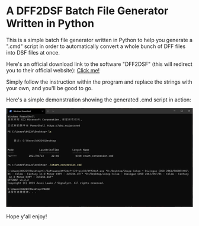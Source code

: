 # A DFF2DSF Batch File Generator Written in Python

This is a simple batch file generator written in Python to help you generate a ".cmd" script in order to automatically convert a whole bunch of DFF files into DSF files at once. 

Here's an official download link to the software "DFF2DSF" (this will redirect you to their official website): [Click me!](https://www.signalyst.com/binx/dff2dsf-122.zip?)

Simply follow the instruction within the program and replace the strings with your own, and you'll be good to go. 

Here's a simple demonstration showing the generated .cmd script in action: 

![Windows Terminal Screenshot](/Demonstration.jpg)

Hope y'all enjoy! 
